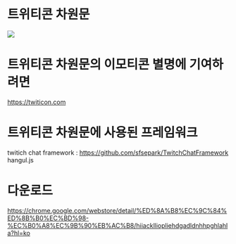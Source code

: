 # 트위티콘 차원문

<img src = "https://sfsepark.github.io/images/twiticon_portal_poster.png"><img>

# 트위티콘 차원문의 이모티콘 별명에 기여하려면
https://twiticon.com

# 트위티콘 차원문에 사용된 프레임워크
twitich chat framework : https://github.com/sfsepark/TwitchChatFramework
hangul.js

# 다운로드
https://chrome.google.com/webstore/detail/%ED%8A%B8%EC%9C%84%ED%8B%B0%EC%BD%98-%EC%B0%A8%EC%9B%90%EB%AC%B8/hiiacklliopliehdgadldnhhpghlahla?hl=ko
